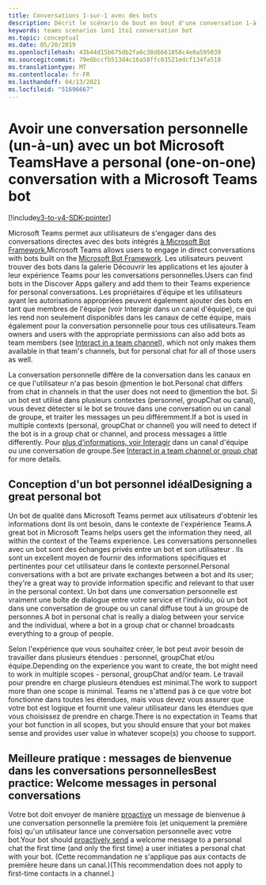 ```yaml
---
title: Conversations 1-sur-1 avec des bots
description: Décrit le scénario de bout en bout d'une conversation 1-à-1 avec un bot dans Microsoft Teams
keywords: teams scenarios 1on1 1to1 conversation bot
ms.topic: conceptual
ms.date: 05/20/2019
ms.openlocfilehash: 43b44d15b675db2fa6c38d6661858c4e0a595039
ms.sourcegitcommit: 79e6bccfb513d4c16a58ffc03521edcf134fa518
ms.translationtype: MT
ms.contentlocale: fr-FR
ms.lasthandoff: 04/13/2021
ms.locfileid: "51696667"
---
```

# <a name="have-a-personal-one-on-one-conversation-with-a-microsoft-teams-bot"></a><span data-ttu-id="c4afb-104">Avoir une conversation personnelle (un-à-un) avec un bot Microsoft Teams</span><span class="sxs-lookup"><span data-stu-id="c4afb-104">Have a personal (one-on-one) conversation with a Microsoft Teams bot</span></span>

[!include[v3-to-v4-SDK-pointer](~/includes/v3-to-v4-pointer-bots.md)]

<span data-ttu-id="c4afb-105">Microsoft Teams permet aux utilisateurs de s'engager dans des conversations directes avec des bots intégrés [à Microsoft Bot Framework.](/azure/bot-service/?view=azure-bot-service-3.0&preserve-view=true)</span><span class="sxs-lookup"><span data-stu-id="c4afb-105">Microsoft Teams allows users to engage in direct conversations with bots built on the [Microsoft Bot Framework](/azure/bot-service/?view=azure-bot-service-3.0&preserve-view=true).</span></span> <span data-ttu-id="c4afb-106">Les utilisateurs peuvent trouver des bots dans la galerie Découvrir les applications et les ajouter à leur expérience Teams pour les conversations personnelles.</span><span class="sxs-lookup"><span data-stu-id="c4afb-106">Users can find bots in the Discover Apps gallery and add them to their Teams experience for personal conversations.</span></span> <span data-ttu-id="c4afb-107">Les propriétaires d'équipe et les utilisateurs ayant [](~/resources/bot-v3/bot-conversations/bots-conv-channel.md)les autorisations appropriées peuvent également ajouter des bots en tant que membres de l'équipe (voir Interagir dans un canal d'équipe), ce qui les rend non seulement disponibles dans les canaux de cette équipe, mais également pour la conversation personnelle pour tous ces utilisateurs.</span><span class="sxs-lookup"><span data-stu-id="c4afb-107">Team owners and users with the appropriate permissions can also add bots as team members (see [Interact in a team channel](~/resources/bot-v3/bot-conversations/bots-conv-channel.md)), which not only makes them available in that team's channels, but for personal chat for all of those users as well.</span></span>

<span data-ttu-id="c4afb-108">La conversation personnelle diffère de la conversation dans les canaux en ce que l'utilisateur n'a pas besoin @mention le bot.</span><span class="sxs-lookup"><span data-stu-id="c4afb-108">Personal chat differs from chat in channels in that the user does not need to @mention the bot.</span></span> <span data-ttu-id="c4afb-109">Si un bot est utilisé dans plusieurs contextes (personnel, groupChat ou canal), vous devez détecter si le bot se trouve dans une conversation ou un canal de groupe, et traiter les messages un peu différemment.</span><span class="sxs-lookup"><span data-stu-id="c4afb-109">If a bot is used in multiple contexts (personal, groupChat or channel) you will need to detect if the bot is in a group chat or channel, and process messages a little differently.</span></span> <span data-ttu-id="c4afb-110">Pour [plus d'informations, voir Interagir](~/resources/bot-v3/bot-conversations/bots-conv-proactive.md) dans un canal d'équipe ou une conversation de groupe.</span><span class="sxs-lookup"><span data-stu-id="c4afb-110">See [Interact in a team channel or group chat](~/resources/bot-v3/bot-conversations/bots-conv-proactive.md) for more details.</span></span>

## <a name="designing-a-great-personal-bot"></a><span data-ttu-id="c4afb-111">Conception d'un bot personnel idéal</span><span class="sxs-lookup"><span data-stu-id="c4afb-111">Designing a great personal bot</span></span>

<span data-ttu-id="c4afb-112">Un bot de qualité dans Microsoft Teams permet aux utilisateurs d'obtenir les informations dont ils ont besoin, dans le contexte de l'expérience Teams.</span><span class="sxs-lookup"><span data-stu-id="c4afb-112">A great bot in Microsoft Teams helps users get the information they need, all within the context of the Teams experience.</span></span> <span data-ttu-id="c4afb-113">Les conversations personnelles avec un bot sont des échanges privés entre un bot et son utilisateur . Ils sont un excellent moyen de fournir des informations spécifiques et pertinentes pour cet utilisateur dans le contexte personnel.</span><span class="sxs-lookup"><span data-stu-id="c4afb-113">Personal conversations with a bot are private exchanges between a bot and its user; they're a great way to provide information specific and relevant to that user in the personal context.</span></span> <span data-ttu-id="c4afb-114">Un bot dans une conversation personnelle est vraiment une boîte de dialogue entre votre service et l'individu, où un bot dans une conversation de groupe ou un canal diffuse tout à un groupe de personnes.</span><span class="sxs-lookup"><span data-stu-id="c4afb-114">A bot in personal chat is really a dialog between your service and the individual, where a bot in a group chat or channel broadcasts everything to a group of people.</span></span>

<span data-ttu-id="c4afb-115">Selon l'expérience que vous souhaitez créer, le bot peut avoir besoin de travailler dans plusieurs étendues : personnel, groupChat et/ou équipe.</span><span class="sxs-lookup"><span data-stu-id="c4afb-115">Depending on the experience you want to create, the bot might need to work in multiple scopes - personal, groupChat and/or team.</span></span> <span data-ttu-id="c4afb-116">Le travail pour prendre en charge plusieurs étendues est minimal.</span><span class="sxs-lookup"><span data-stu-id="c4afb-116">The work to support more than one scope is minimal.</span></span> <span data-ttu-id="c4afb-117">Teams ne s'attend pas à ce que votre bot fonctionne dans toutes les étendues, mais vous devez vous assurer que votre bot est logique et fournit une valeur utilisateur dans les étendues que vous choisissez de prendre en charge.</span><span class="sxs-lookup"><span data-stu-id="c4afb-117">There is no expectation in Teams that your bot function in all scopes, but you should ensure that your bot makes sense and provides user value in whatever scope(s) you choose to support.</span></span>

## <a name="best-practice-welcome-messages-in-personal-conversations"></a><span data-ttu-id="c4afb-118">Meilleure pratique : messages de bienvenue dans les conversations personnelles</span><span class="sxs-lookup"><span data-stu-id="c4afb-118">Best practice: Welcome messages in personal conversations</span></span>

<span data-ttu-id="c4afb-119">Votre bot doit envoyer de manière [proactive](~/resources/bot-v3/bot-conversations/bots-conv-proactive.md) un message de bienvenue à une conversation personnelle la première fois (et uniquement la première fois) qu'un utilisateur lance une conversation personnelle avec votre bot.</span><span class="sxs-lookup"><span data-stu-id="c4afb-119">Your bot should [proactively send](~/resources/bot-v3/bot-conversations/bots-conv-proactive.md) a welcome message to a personal chat the first time (and only the first time) a user initiates a personal chat with your bot.</span></span> <span data-ttu-id="c4afb-120">(Cette recommandation ne s'applique pas aux contacts de première heure dans un canal.)</span><span class="sxs-lookup"><span data-stu-id="c4afb-120">(This recommendation does not apply to first-time contacts in a channel.)</span></span>
